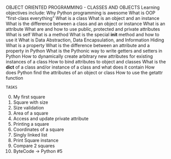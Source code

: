 OBJECT ORIENTED PROGRAMMING - CLASSES AND OBJECTS
Learning objectives include: Why Python programming is awesome
What is OOP
“first-class everything”
What is a class
What is an object and an instance
What is the difference between a class and an object or instance
What is an attribute
What are and how to use public, protected and private attributes
What is self
What is a method
What is the special __init__ method and how to use it
What is Data Abstraction, Data Encapsulation, and Information Hiding
What is a property
What is the difference between an attribute and a property in Python
What is the Pythonic way to write getters and setters in Python
How to dynamically create arbitrary new attributes for existing instances of a class
How to bind attributes to object and classes
What is the __dict__ of a class and/or instance of a class and what does it contain
How does Python find the attributes of an object or class
How to use the getattr function

	TASKS
0. My first square
1. Square with size
2. Size validation
3. Area of a square
4. Access and update private attribute
5. Printing a square
6. Coordinates of a square
7. Singly linked list
8. Print Square instance
9. Compare 2 squares
10. ByteCode -> Python #5
